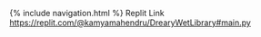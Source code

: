 {% include navigation.html %}
Replit Link https://replit.com/@kamyamahendru/DrearyWetLibrary#main.py

